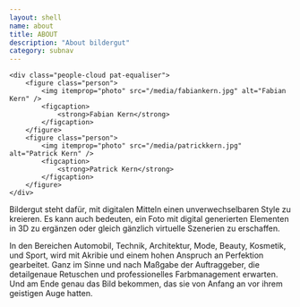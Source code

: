 ```yaml
---
layout: shell
name: about
title: ABOUT
description: "About bildergut"
category: subnav
---
```


<div class="container" id="body-core">

    <div class="people-cloud pat-equaliser">
        <figure class="person">
            <img itemprop="photo" src="/media/fabiankern.jpg" alt="Fabian Kern" />
            <figcaption>
                <strong>Fabian Kern</strong>
            </figcaption>
        </figure>
        <figure class="person">
            <img itemprop="photo" src="/media/patrickkern.jpg" alt="Patrick Kern" />
            <figcaption>
                <strong>Patrick Kern</strong>
            </figcaption>
        </figure>
    </div>

<!-- <img src="/media/kern.png" class="hero">
<p class="hero-subtext">Fabian und Patrick Kern</p>
 -->
<p>Bildergut steht dafür, mit digitalen Mitteln einen unverwechselbaren Style zu kreieren. Es kann auch bedeuten, ein Foto mit digital generierten Elementen
in 3D zu ergänzen oder gleich gänzlich virtuelle Szenerien zu erschaffen.</p>

<p>In den Bereichen Automobil, Technik, Architektur, Mode, Beauty, Kosmetik, und Sport, wird mit Akribie und einem hohen Anspruch an Perfektion gearbeitet.
Ganz im Sinne und nach Maßgabe der Auftraggeber, die detailgenaue Retuschen und professionelles Farbmanagement erwarten. Und am Ende genau das
Bild bekommen, das sie von Anfang an vor ihrem geistigen Auge hatten.</p>

</div>

